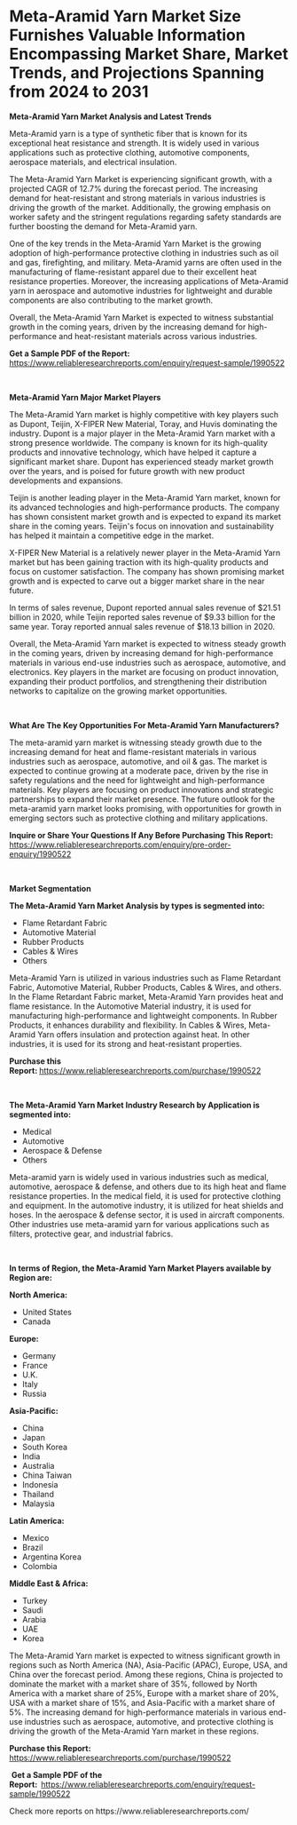 <p><h1>Meta-Aramid Yarn Market Size Furnishes Valuable Information Encompassing Market Share, Market Trends, and Projections Spanning from 2024 to 2031</h1></p><p><strong>Meta-Aramid Yarn Market Analysis and Latest Trends</strong></p>
<p><p>Meta-Aramid yarn is a type of synthetic fiber that is known for its exceptional heat resistance and strength. It is widely used in various applications such as protective clothing, automotive components, aerospace materials, and electrical insulation.</p><p>The Meta-Aramid Yarn Market is experiencing significant growth, with a projected CAGR of 12.7% during the forecast period. The increasing demand for heat-resistant and strong materials in various industries is driving the growth of the market. Additionally, the growing emphasis on worker safety and the stringent regulations regarding safety standards are further boosting the demand for Meta-Aramid yarn.</p><p>One of the key trends in the Meta-Aramid Yarn Market is the growing adoption of high-performance protective clothing in industries such as oil and gas, firefighting, and military. Meta-Aramid yarns are often used in the manufacturing of flame-resistant apparel due to their excellent heat resistance properties. Moreover, the increasing applications of Meta-Aramid yarn in aerospace and automotive industries for lightweight and durable components are also contributing to the market growth.</p><p>Overall, the Meta-Aramid Yarn Market is expected to witness substantial growth in the coming years, driven by the increasing demand for high-performance and heat-resistant materials across various industries.</p></p>
<p><strong>Get a Sample PDF of the Report:&nbsp;</strong> <a href="https://www.reliableresearchreports.com/enquiry/request-sample/1990522">https://www.reliableresearchreports.com/enquiry/request-sample/1990522</a></p>
<p>&nbsp;</p>
<p><strong>Meta-Aramid Yarn Major Market Players</strong></p>
<p><p>The Meta-Aramid Yarn market is highly competitive with key players such as Dupont, Teijin, X-FIPER New Material, Toray, and Huvis dominating the industry. Dupont is a major player in the Meta-Aramid Yarn market with a strong presence worldwide. The company is known for its high-quality products and innovative technology, which have helped it capture a significant market share. Dupont has experienced steady market growth over the years, and is poised for future growth with new product developments and expansions.</p><p>Teijin is another leading player in the Meta-Aramid Yarn market, known for its advanced technologies and high-performance products. The company has shown consistent market growth and is expected to expand its market share in the coming years. Teijin's focus on innovation and sustainability has helped it maintain a competitive edge in the market.</p><p>X-FIPER New Material is a relatively newer player in the Meta-Aramid Yarn market but has been gaining traction with its high-quality products and focus on customer satisfaction. The company has shown promising market growth and is expected to carve out a bigger market share in the near future.</p><p>In terms of sales revenue, Dupont reported annual sales revenue of $21.51 billion in 2020, while Teijin reported sales revenue of $9.33 billion for the same year. Toray reported annual sales revenue of $18.13 billion in 2020.</p><p>Overall, the Meta-Aramid Yarn market is expected to witness steady growth in the coming years, driven by increasing demand for high-performance materials in various end-use industries such as aerospace, automotive, and electronics. Key players in the market are focusing on product innovation, expanding their product portfolios, and strengthening their distribution networks to capitalize on the growing market opportunities.</p></p>
<p>&nbsp;</p>
<p><strong>What Are The Key Opportunities For Meta-Aramid Yarn Manufacturers?</strong></p>
<p><p>The meta-aramid yarn market is witnessing steady growth due to the increasing demand for heat and flame-resistant materials in various industries such as aerospace, automotive, and oil & gas. The market is expected to continue growing at a moderate pace, driven by the rise in safety regulations and the need for lightweight and high-performance materials. Key players are focusing on product innovations and strategic partnerships to expand their market presence. The future outlook for the meta-aramid yarn market looks promising, with opportunities for growth in emerging sectors such as protective clothing and military applications.</p></p>
<p><strong>Inquire or Share Your Questions If Any Before Purchasing This Report:</strong> <a href="https://www.reliableresearchreports.com/enquiry/pre-order-enquiry/1990522">https://www.reliableresearchreports.com/enquiry/pre-order-enquiry/1990522</a></p>
<p>&nbsp;</p>
<p><strong>Market Segmentation</strong></p>
<p><strong>The Meta-Aramid Yarn Market Analysis by types is segmented into:</strong></p>
<p><ul><li>Flame Retardant Fabric</li><li>Automotive Material</li><li>Rubber Products</li><li>Cables & Wires</li><li>Others</li></ul></p>
<p><p>Meta-Aramid Yarn is utilized in various industries such as Flame Retardant Fabric, Automotive Material, Rubber Products, Cables & Wires, and others. In the Flame Retardant Fabric market, Meta-Aramid Yarn provides heat and flame resistance. In the Automotive Material industry, it is used for manufacturing high-performance and lightweight components. In Rubber Products, it enhances durability and flexibility. In Cables & Wires, Meta-Aramid Yarn offers insulation and protection against heat. In other industries, it is used for its strong and heat-resistant properties.</p></p>
<p><strong>Purchase this Report:&nbsp;</strong><a href="https://www.reliableresearchreports.com/purchase/1990522">https://www.reliableresearchreports.com/purchase/1990522</a></p>
<p>&nbsp;</p>
<p><strong>The Meta-Aramid Yarn Market Industry Research by Application is segmented into:</strong></p>
<p><ul><li>Medical</li><li>Automotive</li><li>Aerospace & Defense</li><li>Others</li></ul></p>
<p><p>Meta-aramid yarn is widely used in various industries such as medical, automotive, aerospace & defense, and others due to its high heat and flame resistance properties. In the medical field, it is used for protective clothing and equipment. In the automotive industry, it is utilized for heat shields and hoses. In the aerospace & defense sector, it is used in aircraft components. Other industries use meta-aramid yarn for various applications such as filters, protective gear, and industrial fabrics.</p></p>
<p>&nbsp;</p>
<p><strong>In terms of Region, the Meta-Aramid Yarn Market Players available by Region are:</strong></p>
<p>
    <p> <strong> North America: </strong>
        <ul>
            <li>United States</li>
            <li>Canada</li>
        </ul>
        </p> 
    <p> <strong> Europe: </strong>
        <ul>
            <li>Germany</li>
            <li>France</li>
            <li>U.K.</li>
            <li>Italy</li>
            <li>Russia</li>
        </ul>
        </p> 
    <p> <strong> Asia-Pacific: </strong>
        <ul>
            <li>China</li>
            <li>Japan</li>
            <li>South Korea</li>
            <li>India</li>
            <li>Australia</li>
            <li>China Taiwan</li>
            <li>Indonesia</li>
            <li>Thailand</li>
            <li>Malaysia</li>
        </ul>
        </p> 
    <p> <strong> Latin America: </strong>
        <ul>
            <li>Mexico</li>
            <li>Brazil</li>
            <li>Argentina Korea</li>
            <li>Colombia</li>
        </ul>
        </p> 
    <p> <strong> Middle East & Africa: </strong>
        <ul>
            <li>Turkey</li>
            <li>Saudi</li>
            <li>Arabia</li>
            <li>UAE</li>
            <li>Korea</li>
        </ul>
    </p>
    </p>
<p><p>The Meta-Aramid Yarn market is expected to witness significant growth in regions such as North America (NA), Asia-Pacific (APAC), Europe, USA, and China over the forecast period. Among these regions, China is projected to dominate the market with a market share of 35%, followed by North America with a market share of 25%, Europe with a market share of 20%, USA with a market share of 15%, and Asia-Pacific with a market share of 5%. The increasing demand for high-performance materials in various end-use industries such as aerospace, automotive, and protective clothing is driving the growth of the Meta-Aramid Yarn market in these regions.</p></p>
<p><strong>Purchase this Report: </strong><a href="https://www.reliableresearchreports.com/purchase/1990522">https://www.reliableresearchreports.com/purchase/1990522</a></p>
<p>&nbsp;<strong>Get a Sample PDF of the Report:&nbsp;&nbsp;</strong><a href="https://www.reliableresearchreports.com/enquiry/request-sample/1990522">https://www.reliableresearchreports.com/enquiry/request-sample/1990522</a></p>
<p><strong></strong></p>
<p>Check more reports on https://www.reliableresearchreports.com/</p>